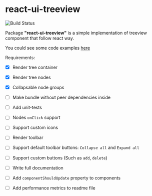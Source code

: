 # react-ui-treeview

![Build Status](https://travis-ci.org/vkuschenko/react-ui-treeview.svg?branch=master)

Package **"react-ui-treeview"** is a simple implementation of treeview component that follow react way.

You could see some code examples [here](https://github.com/vkuschenko/react-ui-treeview/tree/master/examples)

Requirements:

- [x] Render tree container
- [x] Render tree nodes
- [x] Collapsable node groups
- [ ] Make bundle without peer dependencies inside
- [ ] Add unit-tests
- [ ] Nodes `onClick` support
- [ ] Support custom icons
- [ ] Render toolbar
- [ ] Support default toolbar buttons: `Collapse all` and `Expand all`
- [ ] Support custom buttons (Such as `add`, `delete`)
- [ ] Write full documentation
- [ ] Add `componentShouldUpdate` property to components
- [ ] Add performance metrics to readme file

